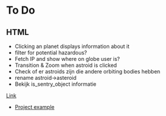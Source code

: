# To Do

## HTML
- Clicking an planet displays information about it 
- filter for potential hazardous?
- Fetch IP and show where on globe user is?
- Transition & Zoom when astroid is clicked
- Check of er astroids zijn die andere orbiting bodies hebben
- rename astroid->asteroid
- Bekijk is_sentry_object informatie

[Link](https://cientos.tresjs.org/guide/misc/html-component.html#html)

- [Project example](https://gitee.com/ice-gl/icegl-three-vue-tres/blob/master/src/plugins/UIdemo/pages/divIllustrate.vue)